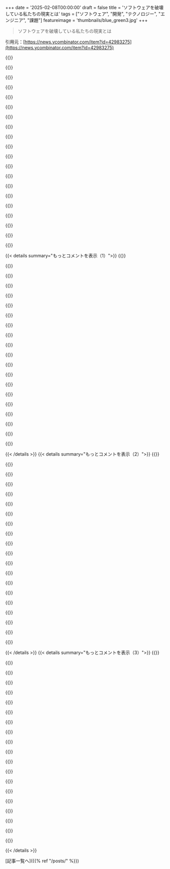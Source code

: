 +++
date = '2025-02-08T00:00:00'
draft = false
title = 'ソフトウェアを破壊している私たちの現実とは'
tags = ["ソフトウェア", "開発", "テクノロジー", "エンジニア", "課題"]
featureimage = 'thumbnails/blue_green3.jpg'
+++

> ソフトウェアを破壊している私たちの現実とは

引用元：[https://news.ycombinator.com/item?id=42983275](https://news.ycombinator.com/item?id=42983275)

{{<matomeQuote body="記事を読み終えた時、Dieter Ramsの“良いデザインの10原則”が思い浮かんだ。彼の原則はUNIXの哲学と似てるな。特にデザインは革新的で、役に立ち、長持ちするものだよ。" userName="stefanos82" createdAt="2025-02-08T20:30:48" color="">}}

{{<matomeQuote body="UNIXの哲学は、実際にはいくつかの良いデザイン原則と一致してるけど、実態はちょっと苦笑い。UNIXは簡素化を進めたけど、それが本当に良いかどうかは微妙だし、Linuxも複製しただけなんだよね。" userName="musicale" createdAt="2025-02-08T23:12:01" color="">}}

{{<matomeQuote body="UNIX-HATERSハンドブックに出てきそうな内容だね。古い時代の悪文句で、笑える。" userName="grose" createdAt="2025-02-09T04:23:05" color="">}}

{{<matomeQuote body="UNIXハーターズハンドブックはUNIXを言葉だけで崇拝する人たちには理解されないだろう。UNIXには良い面もあったけど、批判的に見るべきだ。彼ら自身が新しいアプローチを開発してるのが全てを物語ってるよ。" userName="pjmlp" createdAt="2025-02-09T07:36:44" color="#ff33a1">}}

{{<matomeQuote body="UNIX Hater's Handbookは、UNIXの哲学を否定するものではなく、実装の不整合や独自性への不満に関するものだよ。多くの人が哲学と実装を混同してるのも問題。" userName="AnonymousPlanet" createdAt="2025-02-09T08:50:04" color="">}}

{{<matomeQuote body="それは両方とも言えるね。FOSS界隈ではUNIXが崇拝されてるけど、それ以外の人はその哲学なんて気にしてないよ。" userName="pjmlp" createdAt="2025-02-09T08:51:12" color="">}}

{{<matomeQuote body="みんなが何かの根本的な哲学なんて気にしないよ。結果に関心があるだけだから、UNIXは今でも多くの人にとってちゃんと機能してる。" userName="oneeyedpigeon" createdAt="2025-02-09T09:43:04" color="">}}

{{<matomeQuote body="その本の内容の多くは今では古く、笑いのネタになってるよ。未来の革新についての予測も全然当たってないし。" userName="iforgotpassword" createdAt="2025-02-09T08:47:12" color="">}}

{{<matomeQuote body="実際に読んでみると、つい最近まで全然現役だった部分も多いけどね。特に設計やユーザビリティの観点は今でも有効。" userName="lproven" createdAt="2025-02-10T14:46:04" color="">}}

{{<matomeQuote body="ユーザビリティの問題は結局、使い慣れたものが好きってだけだと思ってる。色んなOS使ったけど、今はLinuxが自分に合ってる。結果的にLinuxが動作するのが一番大事だからね。" userName="iforgotpassword" createdAt="2025-02-11T07:50:06" color="#ff33a1">}}

{{<matomeQuote body="Win7が最高で、アップグレードしたくない気持ち分かるわ。更新もせず、特にテレメトリ含むやつは避けてるし。Linuxと戦う時間もないし、BeOSやOS/2みたいに良いOSが消えたのが残念。HaikuはBeOSの後継だけど寄付が少ないのが問題。" userName="tmcdos" createdAt="2025-02-11T13:31:56" color="">}}

{{<matomeQuote body="俺も同じような技術背景だけど、>”使い慣れたXだからYが嫌いだ”って意見には賛同できないな。UnixやCの使い勝手の問題は本物だし、プログラマー向けに作られてるから、それ以外の人には厳しいよ。GUIが shiny になっても、ユーザーフレンドリーさは変わらない。" userName="lproven" createdAt="2025-02-13T12:11:35" color="#38d3d3">}}

{{<matomeQuote body="＞創設者がPlan 9やGoを作って進化したって言ってるけど、それは単に違うアプローチであって良くなったわけじゃないよ。Plan 9は分散コンピューティング向けに設計されて、UNIXの目標とは違ったけど、結局は普及しなかった。今もUNIX系が主流だし、それが「良いアプローチ」という考えにどう反映されるのかな。" userName="motorest" createdAt="2025-02-09T11:38:44" color="#785bff">}}

{{<matomeQuote body="’creat’って略し方はちょっとバカっぽいけど、そこが逆に居心地良いんだよね。逆の例もあるけど、あんな世界から抜け出して仕事変えたこともある。" userName="cjfd" createdAt="2025-02-09T08:37:49" color="">}}

{{<matomeQuote body="これってUNIXの哲学っぽくないね。俺の印象では、UNIXはここの説明みたいだな。" userName="avidiax" createdAt="2025-02-08T20:41:19" color="">}}

{{<matomeQuote body="この考え方は非公式に半分体系化されてる。" userName="MonkeyClub" createdAt="2025-02-08T20:58:52" color="">}}

{{<matomeQuote body="規則が一般的すぎて、何が“革新的”、何が“役立つ”かわからないから、あんまり役に立たない。残りの7と9は測定可能だけど、主観的な部分が多いよ。" userName="blueflow" createdAt="2025-02-09T11:48:55" color="">}}

{{<matomeQuote body="＞良いデザインは革新的だって言うけど、なんで？芸術的な観点でそう言ってるのかもしれないけど、工学的には見えないな。" userName="epolanski" createdAt="2025-02-08T23:39:49" color="">}}

{{<matomeQuote body="革新的でなければ、単に車輪を作り直してるだけで、他の良いデザインを使った方が良いよ。" userName="idle_zealot" createdAt="2025-02-09T03:38:01" color="">}}

{{<matomeQuote body="記事からの引用だけど、>“新しいプログラマーに‘車輪を再発明するな’って言ってるけど、車輪を再発明することで学ぶことができるし、新しい、違う車輪を作る最初のステップなんだ。”" userName="cgh" createdAt="2025-02-09T05:13:04" color="#38d3d3">}}

{{< details summary="もっとコメントを表示（1）">}}
{{<matomeQuote body="車輪を再発明するのは素晴らしい学習体験だけど、いいソフトウェアにはならないよね。" userName="idle_zealot" createdAt="2025-02-09T06:35:11" color="">}}

{{<matomeQuote body="Dieter Ramsは工業デザイナーだから、彼の10の原則はデザインについてで、ソフトウェアではないんだ。デザインの文脈では”良いデザイン”は何かしら革新があるべきだけど、エンジニアリングでは必ずしもそうじゃないし、むしろそうすべきじゃない場合も多い。" userName="mytailorisrich" createdAt="2025-02-09T10:24:59" color="">}}

{{<matomeQuote body="アート的デザインはiOS1〜6の不必要なスキューモーフィズムにつながる。 " userName="scarface_74" createdAt="2025-02-08T23:53:00" color="">}}

{{<matomeQuote body="最近の、何がクリックできるのかを推測するデザインよりは、昔の方が大分良かったよ。" userName="gamedever" createdAt="2025-02-09T04:20:29" color="#45d325">}}

{{<matomeQuote body="これって”どれか2つ選べ”ジョークの一種だと思うけど、だいたいの項目が相反してる気がする。" userName="MadWombat" createdAt="2025-02-09T06:22:28" color="">}}

{{<matomeQuote body="＞良いデザインは正直であるべき<br>＞すべてはファイルだ<br>" userName="0x1ceb00da" createdAt="2025-02-09T04:51:38" color="">}}

{{<matomeQuote body="この2つの言葉が対立しているって解釈してるの？ ”ファイル”とは何を意味するのかも気になる。ある意味では、アクセスできるファイルディスクリプタのことかもしれないし、複数のファイルを持つべきハードウェアもある。" userName="hannasm" createdAt="2025-02-09T07:13:37" color="">}}

{{<matomeQuote body="Ramsの原則は、当時のデザインの話が未熟だったので注目されただけで、今は単純で空虚な印象で、実際の意思決定には役立たない。まずお客からの様々な要望を考える方が大事だよ。" userName="gyomu" createdAt="2025-02-08T23:14:33" color="#45d325">}}

{{<matomeQuote body="私の見解はね、”良いデザインはできるだけ少ないデザイン”ってこと。お客の自然な流れを作るべきで、無駄にオプションを足しすぎちゃダメ。まあ、哲学と同じで自分なりのフレームを見つけないと意味が薄れるんだよね。" userName="skydhash" createdAt="2025-02-09T02:14:07" color="#ff5c5c">}}

{{<matomeQuote body="でも、君が言ってる当然の結果が意図に基づいて批評されることってどれくらいある？ソフトウェアが本当に他の手段と比較されて、結局は面倒で時間がかかる方法になってたりすることも多いよね。" userName="brailsafe" createdAt="2025-02-09T04:31:11" color="">}}

{{<matomeQuote body="ソフトウェアを作るときに、他の効果的な方法と定期的に比較してるかっていうと、あんまりないよね。A/Bテストは細かいレベルではそれをやってるけど、全体的にはそうじゃないな。" userName="lelanthran" createdAt="2025-02-09T05:22:51" color="">}}

{{<matomeQuote body="実際、チームが廊下での使いやすさテストを真剣に受け止めることは少ないし、ユーザーにとっての品質を測るインセンティブもない気がする。いくつかのデザインスタジオは、多様なデバイスを持っていて、できるだけ多くのシナリオで良い感じにするよう努力してるけどね。" userName="brailsafe" createdAt="2025-02-10T21:48:54" color="">}}

{{<matomeQuote body="ほとんどの人がソフトウェアを書く理由を見失ってると思う。ビジネスのためにソフトウェアを書くのは、誰かがその会社にお金を払うためか、その会社がコストを削減するため。それに集中しないと意味がないよ。" userName="scarface_74" createdAt="2025-02-08T22:51:19" color="#ff33a1">}}

{{<matomeQuote body="ビジネスのためにソフトウェアを書く人ばかりじゃないよ。親のためにユーティリティ作ったり、子どものためにゲーム作ったり、自分や友達のためにツールを書くこともあるし、ただ楽しむために書くこともある。だから、ソフトウェアを書くことをビジネスゴールと結びつけるのは、ちょっと悲しいね。" userName="Doches" createdAt="2025-02-08T23:13:53" color="">}}

{{<matomeQuote body="Nimを学んだことがあるけど、すごく楽しい言語だよ。CやC++、Pythonは古い決定や混乱があって、学ぶのが大変だった。Nimに出会って楽しんで学べたのが良かった。" userName="archargelod" createdAt="2025-02-09T02:13:10" color="#ff33a1">}}

{{<matomeQuote body="ソフトウェアを書くことと、外に出ることを対極として捉えているけど、実際にはその両方が違う楽しみを持つよね。自分は家族と過ごすことや趣味を大切にしてるし、ビジネスのためにだけ動いているわけではない。" userName="scarface_74" createdAt="2025-02-08T23:26:22" color="">}}

{{<matomeQuote body="コメントの親は、”外に出る”というのは必ずしも物理的に外に出ることではなく、幸せを感じられることを指してたはずだよね。それを理解しながら、貶してコメントするのはどうかと思う。" userName="SaucyWrong" createdAt="2025-02-09T01:04:50" color="">}}

{{<matomeQuote body="コンピュータの前にずっといることは、健康に良くないと思う。家族と過ごす時間を大切にすることだって大切だよ。" userName="scarface_74" createdAt="2025-02-09T03:43:24" color="">}}

{{<matomeQuote body="バーに行って飲むのは、健康に良くないと思う。" userName="gamedever" createdAt="2025-02-09T04:23:20" color="">}}

{{<matomeQuote body="ビジネスのためにソフトウェアを書く理由は、効率的にワークフローを改善するためだよ。お客さんが満足しないと、お金をもらえないから、実際の利用者を意識している。" userName="jwr" createdAt="2025-02-09T00:15:28" color="#785bff">}}


{{< /details >}}
{{< details summary="もっとコメントを表示（2）">}}
{{<matomeQuote body="2000年代に働いてた会社では、サーバールームにたくさんのコンピュータがあって手作りのVB6ジョブスケジューラで仕事を管理してたんだ。今なら同じセッティングを一週間でyamlファイルとクラウドサービスで再現できる。サーバー構築が抽象化されてるし、逆互換性についてもWindowsがそうなってるのは、逆互換性を崇拝しすぎるせいだと思う。Appleは逆互換性を破って5種類のプロセッサに移行してるしね。" userName="scarface_74" createdAt="2025-02-08T20:36:33" color="#38d3d3">}}

{{<matomeQuote body="Windowsの混乱はリーダーシップがバラバラだから。逆互換性のおかげで生き延びてきたけど、なぜ数ヶ月ごとに新しいソフトをインストールしなきゃいけないのか、何の違いも感じないことが多いから不満だね。それが信頼の侵食に繋がってるよ。" userName="mihaaly" createdAt="2025-02-08T21:02:18" color="#785bff">}}

{{<matomeQuote body="90年代のMicrosoftの成功は珍しくないと思う。低価格で価値のある商品を作って、マーケティングも良かった。実行力があったから成功したんだ。ただ、OSXがMicrosoftの市場を奪ったのは意外かも。" userName="BirAdam" createdAt="2025-02-09T03:58:05" color="">}}

{{<matomeQuote body="WindowsではVisual StudioとC++がないと自動化が難しい。スクリプトやコマンドラインがしっかりしていないから、Linuxと比べると開発者には厳しい環境。OSXが成功するのは当然だよ。" userName="AnonymousPlanet" createdAt="2025-02-09T09:07:44" color="#38d3d3">}}

{{<matomeQuote body="アプリの更新はGoogleやAppleのエコシステムではクライアントサイドのコードを簡単にホットアップデートできない問題から来てるんじゃないかな。Webはサービスワーカーを使ってバージョン管理やキャッシングができるから逆互換性が問題にならないんだ。" userName="ripped_britches" createdAt="2025-02-09T06:25:54" color="">}}

{{<matomeQuote body="それってセキュリティアップデートのことを言ってるの？" userName="chikere232" createdAt="2025-02-08T23:23:14" color="">}}

{{<matomeQuote body="定期的な更新が心配な理由は？フロッピーディスクに積んでアップグレードするわけじゃないし、全て自動で更新されるよ。iOSだって、iOS 18は2018年以降のデバイスに対応してるしね。" userName="scarface_74" createdAt="2025-02-08T23:44:37" color="">}}

{{<matomeQuote body="更新があなたの作業を邪魔したり、時間を無駄にすることがあるからだよ。" userName="eviks" createdAt="2025-02-09T00:37:18" color="">}}

{{<matomeQuote body="どういうこと？" userName="sadeshmukh" createdAt="2025-02-09T04:21:07" color="">}}

{{<matomeQuote body="何かを書いたら1000年は動くようにすべきだと思う。何でできないの？それぞれのアプリが独自のCPUやメモリ、ストレージを持ってて、仕様が固定されてるシンプルなアーキテクチャを想像してみて。一緒にいる理由はあるのか？" userName="econ" createdAt="2025-02-09T05:59:23" color="#45d325">}}

{{<matomeQuote body="お前のニーズや技術は千年も変わらないのか？1996年みたいにダイヤルアップモデムで一日一回銀行に電話して残高を更新するのって2025年に意味あるの？1960年にトースターが洗濯機をコントロールし始めたらどうなってたんだ？でも、同じデバイスにMP3プレーヤー、ポータブルテレビ、カメラ、懐中電灯、GPS、PC、電話が入ってたらどうなるんだ？" userName="scarface_74" createdAt="2025-02-09T06:22:22" color="">}}

{{<matomeQuote body="＞”本当に1996年のようにダイヤルアップモデムで銀行に電話して残高を更新する意味はあるのか？”<br>今のIntuitのソフトはトランザクションを保存するのに5〜15秒かかり、たまにエラーが出て役に立たないメッセージが表示されて再実行しかない、UIの不具合があって、マッチしたトランザクションが消えないし、マッチを見つけることもできない。進歩したっていうのは笑えちゃうよ。今のはやっていて遅いし、全然安定してないんだから。" userName="caspper69" createdAt="2025-02-09T08:30:47" color="#ff5c5c">}}

{{<matomeQuote body="今は単にウェブサイトに行くか、携帯アプリを使ったり、スマートウォッチに表示されるだけだね。" userName="scarface_74" createdAt="2025-02-09T09:00:32" color="">}}

{{<matomeQuote body="その全てが簿記を扱っていないから、Quickenが使われていたのが分かるだろ。" userName="caspper69" createdAt="2025-02-09T09:09:29" color="">}}

{{<matomeQuote body="すごく高い基準だな、どんなソフトも満たさないよ。それに千年も使われてきたものはちゃんと手入れされてるだろうし。" userName="chikere232" createdAt="2025-02-09T08:46:33" color="">}}

{{<matomeQuote body="うん、千年ってのは誇張だけど、過去25年のソフトの変遷にイライラして「5年後も使えるのか？」って考えながら新しいソフトを選んでる。答えが自信を持って「はい」じゃないことが多いのが怖い。" userName="robinsonb5" createdAt="2025-02-09T10:30:33" color="">}}

{{<matomeQuote body="それは確かに。言語やフレームワークが無駄なクリーンアップや名前変更で壊すことが多すぎる。Pythonなんてマイナーリリースでも壊れる変更を平気でやるし、特に実行時に気が付くのが最悪なんだ。" userName="chikere232" createdAt="2025-02-09T12:01:20" color="#ff33a1">}}

{{<matomeQuote body="＞”後方互換性を崇拝するのがWindowsをめちゃくちゃにしてる理由”<br>Windowsは糞だって言うけど、Linuxも同じくらいめちゃくちゃだよ。十年前に作ったバイナリがWindowsで動くのが信頼できるのはありがたいよ。" userName="Arelius" createdAt="2025-02-08T21:03:06" color="">}}

{{<matomeQuote body="＞”十年前に作ったバイナリがWindowsで動くのはすごく良い”<br>これって古いアーキテクチャのエミュレーターで解決されるべきじゃないかな？パフォーマンスコストはあるけど、新しいプロセッサがそれを補うかもしれない。" userName="inglor_cz" createdAt="2025-02-08T21:41:12" color="">}}

{{<matomeQuote body="Linuxはドライバーの標準がないから問題があるんだよ。" userName="scarface_74" createdAt="2025-02-08T21:06:59" color="">}}


{{< /details >}}
{{< details summary="もっとコメントを表示（3）">}}
{{<matomeQuote body="ドライバー標準がないのは、ドライバーをメインラインカーネルに入れるためなんだよね。標準化されると、低品質のバグだらけのドライバーがふえちゃうし、OEMは閉じたソースだから改善してくれない。だから、カーネルツリー外でメンテナンスするのが大変になる結果、もっと多くの会社がドライバーをカーネルに入れるようになる。そうすると、カーネルメンテナが更新を面倒見てくれるし、他の人もバグを直せるようになる。" userName="AnthonyMouse" createdAt="2025-02-09T06:47:15" color="#785bff">}}

{{<matomeQuote body="この哲学がエンドユーザーにどう影響しているのか知りたい。Androidフォンのアップデートに関する問題はどうなってるの？" userName="scarface_74" createdAt="2025-02-09T07:06:36" color="">}}

{{<matomeQuote body="ほとんどのPCハードのドライバーはカーネルツリーに入ってるから、そこはうまくいってるね。モバイル側ではもっと積極的にドライバーをカーネルツリーに入れる必要がある。例えば、十年間のサポートを義務づけるなどの権利を修理する法律があれば、コードを公開することへのインセンティブが強まるかも。GoogleもOEMに対して圧力をかけることができるかも。でも、カーネルを直接変更できないから間接的な方法に限られるのが問題だね。" userName="AnthonyMouse" createdAt="2025-02-09T08:01:05" color="#45d325">}}

{{<matomeQuote body="この問題は、有名な記事の核心に触れてるね。個人のプロジェクトと企業レベルのものの対立。著者の意見に賛成なのは、個人のいじりをできるようにしておく必要があるってこと。だけど、誰かの好みを一般化するのは不可能だよ。" userName="smitty1e" createdAt="2025-02-08T21:18:52" color="">}}

{{<matomeQuote body="＞Appleはバックワードコンパチビリティを壊すことで5つのプロセッサ間を移行できている。大半の人が失ったものを認識している。新しいものを保つのは素晴らしいけど、互換性を無視することで失われた価値は無視できないよ。" userName="dpkonofa" createdAt="2025-02-08T21:18:07" color="#ff5733">}}

{{<matomeQuote body="代替案は何だったの？65x02や68KやPPCに固執すること？x86に留まる選択肢もあったけど、ARMに移行するのが本当に悪いアイデアだったの？" userName="scarface_74" createdAt="2025-02-08T21:26:43" color="">}}

{{<matomeQuote body="＞代替案は何だったの？Rosettaのようなインタープリターを使うことができた。Appleの目標は、ソフトとハードの最新のものが一緒に機能すること。だからバックワードコンパチビリティとは相反する。古いソフトウェアを捨てることになったのは否定できない。" userName="dpkonofa" createdAt="2025-02-08T21:58:12" color="">}}

{{<matomeQuote body="＞インタープリターを含むのが代替案だった。インタープリターに終わりがないと、企業は怠慢になってソフトを更新しなくなる。古い互換性を維持するには誰かがそれを面倒見なきゃいけない。Windowsの古いAPIでも脆弱性が見つかってるし。" userName="scarface_74" createdAt="2025-02-08T22:13:24" color="#45d325">}}

{{<matomeQuote body="そのおかげで、バッテリーの持続時間がすごく良くなったよ。IntelのMacBook Proじゃ1時間半しか持たなかったけど、今はM4で1日以上使える。古いソフトウェアのサポートがなくても、全然気にしてないし、むしろこのトレードオフに満足してるよ。" userName="BuyMyBitcoins" createdAt="2025-02-08T22:03:36" color="#ff5733">}}

{{<matomeQuote body="私はほとんどの人と同じように、このトレードオフに満足しているよ。それでも、各移行で失われた価値が完全になくなったわけじゃないと思う。" userName="dpkonofa" createdAt="2025-02-08T22:10:56" color="">}}

{{<matomeQuote body="Windowsは本当にクソだな。Linuxのゲームプラットフォームが動くのは、Linuxにとっての最良のAPIが…Win32だから。Linuxの方がプラットフォームレベルではもっと問題だよ。Windowsはプレゼンテーションレイヤーの面ではマシな方。" userName="forrestthewoods" createdAt="2025-02-08T23:10:53" color="">}}

{{<matomeQuote body="考え直すと、ユーザーとしてWindows自体は…そんなに悪くないんだよね。VSCodeとWSLを使った開発者としても…まあまあ。x86の使用は2025年には古臭く感じる。M2のMacBook AirやM3のMacBook Proと比べると、ただMacOSのエコシステム統合が優れているだけ。" userName="scarface_74" createdAt="2025-02-09T00:57:38" color="">}}

{{<matomeQuote body="＞”x86の使用が古臭いのでは？”ユーザー視点では、それってあまり関係ないものじゃない？技術的に詳しいユーザーも、自分が使っているコンピュータがx86やARMだなんて知らないし、気にもしないと思うよ。ただ、M1/M2/M3/M4のバッテリーライフは優れているけど、ソフトウェアの選択肢が制限されるのもUXの一部。" userName="lelanthran" createdAt="2025-02-09T05:32:46" color="#ff33a1">}}

{{<matomeQuote body="Windowsのノートパソコンは本当にひどいね。これはx86対ARMの問題じゃないと思う。むしろそれは赤いヘリングだよ。" userName="forrestthewoods" createdAt="2025-02-09T02:27:38" color="">}}

{{<matomeQuote body="間違った。AndroidはLinuxのインストール数よりももっとゲームがある。" userName="worthless-trash" createdAt="2025-02-09T02:23:17" color="">}}

{{<matomeQuote body="私はAndroidをLinuxと同一視しない。人によるかな。" userName="forrestthewoods" createdAt="2025-02-09T03:37:03" color="">}}

{{<matomeQuote body="＞”私は他のLinuxデバイスも持ってるから、個人的にはその市場でもAndroidが浸透したら嬉しい。”Linus Torvalds。彼は何を知ってるんだろう？" userName="lucianbr" createdAt="2025-02-09T13:02:13" color="">}}

{{<matomeQuote body="おそらく彼は知らないよ、だって彼は電話のOEMじゃないし。実際にはほとんどのAndroid電話は、純粋なアップストリームLinuxは動いてない。ひどい独自改造されたカーネルばかり。だから、Androidは技術的な狭い意味でのLinuxですらない。" userName="otabdeveloper4" createdAt="2025-02-09T13:36:15" color="">}}

{{<matomeQuote body="32ビットを削除することで、どんな大きな利益があったの？Swiftで一つの文字列型を変換なしで使えるって本当？それは5回の移行で消えたことはないの？" userName="eviks" createdAt="2025-02-09T00:36:09" color="">}}

{{<matomeQuote body="いろんな意見が真逆になってる気がするんだよね。互換性を維持しつつ複雑さは避けろって言われたり、新しい言語やフレームワークはダメだと言われたり。みんながコーディングをやめるしか解決方法が無い気がする。実際、そんな毎日あればいいかなと思う部分もあるけど、誇りには思えないよね。" userName="et1337" createdAt="2025-02-08T21:04:33" color="">}}


{{< /details >}}


[記事一覧へ]({{% ref "/posts/" %}})
